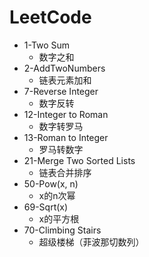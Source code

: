 # LeetCode

- 1-Two Sum
    - 数字之和
- 2-AddTwoNumbers
    - 链表元素加和
- 7-Reverse Integer
    - 数字反转
- 12-Integer to Roman   
    - 数字转罗马
- 13-Roman to Integer 
    - 罗马转数字
- 21-Merge Two Sorted Lists
    - 链表合并排序
- 50-Pow(x, n)   
    - x的n次幂
- 69-Sqrt(x)
    - x的平方根
- 70-Climbing Stairs   
    - 超级楼梯（菲波那切数列）